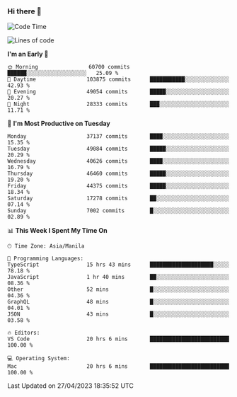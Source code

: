 ### Hi there 👋

<!--START_SECTION:waka-->
![Code Time](http://img.shields.io/badge/Code%20Time-3%2C887%20hrs%2018%20mins-blue)

![Lines of code](https://img.shields.io/badge/From%20Hello%20World%20I%27ve%20Written-99.5%20million%20lines%20of%20code-blue)

**I'm an Early 🐤** 

```text
🌞 Morning                60700 commits       ██████░░░░░░░░░░░░░░░░░░░   25.09 % 
🌆 Daytime                103875 commits      ███████████░░░░░░░░░░░░░░   42.93 % 
🌃 Evening                49054 commits       █████░░░░░░░░░░░░░░░░░░░░   20.27 % 
🌙 Night                  28333 commits       ███░░░░░░░░░░░░░░░░░░░░░░   11.71 % 
```
📅 **I'm Most Productive on Tuesday** 

```text
Monday                   37137 commits       ████░░░░░░░░░░░░░░░░░░░░░   15.35 % 
Tuesday                  49084 commits       █████░░░░░░░░░░░░░░░░░░░░   20.29 % 
Wednesday                40626 commits       ████░░░░░░░░░░░░░░░░░░░░░   16.79 % 
Thursday                 46460 commits       █████░░░░░░░░░░░░░░░░░░░░   19.20 % 
Friday                   44375 commits       █████░░░░░░░░░░░░░░░░░░░░   18.34 % 
Saturday                 17278 commits       ██░░░░░░░░░░░░░░░░░░░░░░░   07.14 % 
Sunday                   7002 commits        █░░░░░░░░░░░░░░░░░░░░░░░░   02.89 % 
```


📊 **This Week I Spent My Time On** 

```text
🕑︎ Time Zone: Asia/Manila

💬 Programming Languages: 
TypeScript               15 hrs 43 mins      ████████████████████░░░░░   78.18 % 
JavaScript               1 hr 40 mins        ██░░░░░░░░░░░░░░░░░░░░░░░   08.36 % 
Other                    52 mins             █░░░░░░░░░░░░░░░░░░░░░░░░   04.36 % 
GraphQL                  48 mins             █░░░░░░░░░░░░░░░░░░░░░░░░   04.01 % 
JSON                     43 mins             █░░░░░░░░░░░░░░░░░░░░░░░░   03.58 % 

🔥 Editors: 
VS Code                  20 hrs 6 mins       █████████████████████████   100.00 % 

💻 Operating System: 
Mac                      20 hrs 6 mins       █████████████████████████   100.00 % 
```


 Last Updated on 27/04/2023 18:35:52 UTC
<!--END_SECTION:waka-->


<!--
**rad182/rad182** is a ✨ _special_ ✨ repository because its `README.md` (this file) appears on your GitHub profile.

Here are some ideas to get you started:

- 🔭 I’m currently working on ...
- 🌱 I’m currently learning ...
- 👯 I’m looking to collaborate on ...
- 🤔 I’m looking for help with ...
- 💬 Ask me about ...
- 📫 How to reach me: ...
- 😄 Pronouns: ...
- ⚡ Fun fact: ...
-->
